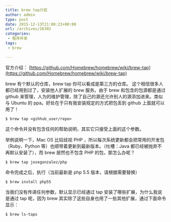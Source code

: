 ```yaml
---
title: brew tap介绍
author: admin
type: post
date: 2015-12-13T21:00:23+00:00
url: /archives/16302
categories:
 - 程序开发
tags:
 - brew

---
```

官方介绍： [https://github.com/Homebrew/homebrew/wiki/brew-tap](https://github.com/Homebrew/homebrew/wiki/brew-tap)

brew 有个默认的仓库，brew tap 你可以看成是第三方的仓库。
这个相信很多人都已经用到过了，安装他人扩展的 brew 服务。由于 brew 和包含的包源都是通过 github 来管理，人为的维护管理，除了自己的源还允许别人的源添加进来。类似与 Ubuntu 的 ppa。好处在于只有我安装规定的方式把包丢到 github 上面就可以用了！

```
$ brew tap <gihhub_user/repo>
```

这个命令并没有包含任何的帮助说明，其实它只接受上面的这个参数。

举例说明一下，Mac OS 比较歧视 PHP ，所以每次系统更新都会把常用的开发包（Ruby、Python 等）也顺带着更新到最新版本。（吐槽：Java 都已经被抛弃不再默认安装了），而 brew 居然也不包含 PHP 的包，那怎么办呢？

```
$ brew tap josegonzalez/php
```

命令完成之后，执行（当前最新是 php 5.5 版本，请根据需要替换）

```
$ brew install php55
```

当我们没有传递任何参数，默认显示已经通过 tap 安装了哪些扩展，为什么我说是通过 tap 呢，因为 brew 其实除了这些自身也用了一些其他扩展，通过下面命令显示：

```
$ brew ls-taps
```